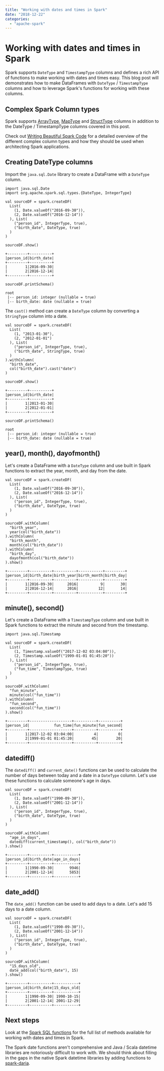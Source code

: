 ```yaml
---
title: "Working with dates and times in Spark"
date: "2018-12-22"
categories: 
  - "apache-spark"
---
```


# Working with dates and times in Spark

Spark supports `DateType` and `TimestampType` columns and defines a rich API of functions to make working with dates and times easy. This blog post will demonstrates how to make DataFrames with `DateType` / `TimestampType` columns and how to leverage Spark's functions for working with these columns.

## Complex Spark Column types

Spark supports [ArrayType](https://mungingdata.com/apache-spark/arraytype-columns/), [MapType](https://mungingdata.com/apache-spark/maptype-columns/) and [StructType](https://mungingdata.com/apache-spark/dataframe-schema-structfield-structtype/) columns in addition to the DateType / TimestampType columns covered in this post.

Check out [Writing Beautiful Spark Code](https://leanpub.com/beautiful-spark/) for a detailed overview of the different complex column types and how they should be used when architecting Spark applications.

## Creating DateType columns

Import the `java.sql.Date` library to create a DataFrame with a `DateType` column.

```
import java.sql.Date
import org.apache.spark.sql.types.{DateType, IntegerType}

val sourceDF = spark.createDF(
  List(
    (1, Date.valueOf("2016-09-30")),
    (2, Date.valueOf("2016-12-14"))
  ), List(
    ("person_id", IntegerType, true),
    ("birth_date", DateType, true)
  )
)
```

```
sourceDF.show()

+---------+----------+
|person_id|birth_date|
+---------+----------+
|        1|2016-09-30|
|        2|2016-12-14|
+---------+----------+

sourceDF.printSchema()

root
 |-- person_id: integer (nullable = true)
 |-- birth_date: date (nullable = true)
```

The `cast()` method can create a `DateType` column by converting a `StringType` column into a date.

```
val sourceDF = spark.createDF(
  List(
    (1, "2013-01-30"),
    (2, "2012-01-01")
  ), List(
    ("person_id", IntegerType, true),
    ("birth_date", StringType, true)
  )
).withColumn(
  "birth_date",
  col("birth_date").cast("date")
)
```

```
sourceDF.show()

+---------+----------+
|person_id|birth_date|
+---------+----------+
|        1|2013-01-30|
|        2|2012-01-01|
+---------+----------+

sourceDF.printSchema()

root
 |-- person_id: integer (nullable = true)
 |-- birth_date: date (nullable = true)
```

## year(), month(), dayofmonth()

Let's create a DataFrame with a `DateType` column and use built in Spark functions to extract the year, month, and day from the date.

```
val sourceDF = spark.createDF(
  List(
    (1, Date.valueOf("2016-09-30")),
    (2, Date.valueOf("2016-12-14"))
  ), List(
    ("person_id", IntegerType, true),
    ("birth_date", DateType, true)
  )
)

sourceDF.withColumn(
  "birth_year",
  year(col("birth_date"))
).withColumn(
  "birth_month",
  month(col("birth_date"))
).withColumn(
  "birth_day",
  dayofmonth(col("birth_date"))
).show()
```

```
+---------+----------+----------+-----------+---------+
|person_id|birth_date|birth_year|birth_month|birth_day|
+---------+----------+----------+-----------+---------+
|        1|2016-09-30|      2016|          9|       30|
|        2|2016-12-14|      2016|         12|       14|
+---------+----------+----------+-----------+---------+
```

## minute(), second()

Let's create a DataFrame with a `TimestampType` column and use built in Spark functions to extract the minute and second from the timestamp.

```
import java.sql.Timestamp

val sourceDF = spark.createDF(
  List(
    (1, Timestamp.valueOf("2017-12-02 03:04:00")),
    (2, Timestamp.valueOf("1999-01-01 01:45:20"))
  ), List(
    ("person_id", IntegerType, true),
    ("fun_time", TimestampType, true)
  )
)

sourceDF.withColumn(
  "fun_minute",
  minute(col("fun_time"))
).withColumn(
  "fun_second",
  second(col("fun_time"))
).show()
```

```
+---------+-------------------+----------+----------+
|person_id|           fun_time|fun_minute|fun_second|
+---------+-------------------+----------+----------+
|        1|2017-12-02 03:04:00|         4|         0|
|        2|1999-01-01 01:45:20|        45|        20|
+---------+-------------------+----------+----------+
```

## datediff()

The `datediff()` and `current_date()` functions can be used to calculate the number of days between today and a date in a `DateType` column. Let's use these functions to calculate someone's age in days.

```
val sourceDF = spark.createDF(
  List(
    (1, Date.valueOf("1990-09-30")),
    (2, Date.valueOf("2001-12-14"))
  ), List(
    ("person_id", IntegerType, true),
    ("birth_date", DateType, true)
  )
)

sourceDF.withColumn(
  "age_in_days",
  datediff(current_timestamp(), col("birth_date"))
).show()
```

```
+---------+----------+-----------+
|person_id|birth_date|age_in_days|
+---------+----------+-----------+
|        1|1990-09-30|       9946|
|        2|2001-12-14|       5853|
+---------+----------+-----------+
```

## date\_add()

The `date_add()` function can be used to add days to a date. Let's add 15 days to a date column.

```
val sourceDF = spark.createDF(
  List(
    (1, Date.valueOf("1990-09-30")),
    (2, Date.valueOf("2001-12-14"))
  ), List(
    ("person_id", IntegerType, true),
    ("birth_date", DateType, true)
  )
)

sourceDF.withColumn(
  "15_days_old",
  date_add(col("birth_date"), 15)
).show()
```

```
+---------+----------+-----------+
|person_id|birth_date|15_days_old|
+---------+----------+-----------+
|        1|1990-09-30| 1990-10-15|
|        2|2001-12-14| 2001-12-29|
+---------+----------+-----------+
```

## Next steps

Look at the [Spark SQL functions](http://spark.apache.org/docs/latest/api/scala/index.html#org.apache.spark.sql.functions$) for the full list of methods available for working with dates and times in Spark.

The Spark date functions aren't comprehensive and Java / Scala datetime libraries are notoriously difficult to work with. We should think about filling in the gaps in the native Spark datetime libraries by adding functions to [spark-daria](https://github.com/MrPowers/spark-daria/).
